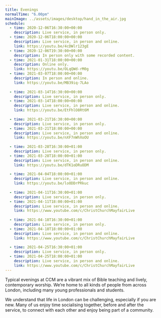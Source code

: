 ```yaml
---
title: Evenings
normalTime: "6.00pm"
mainImage: ../assets/images/desktop/hand_in_the_air.jpg
schedule:
  - time: 2020-12-06T16:30:00+00:00
    description: Live service, in person only.
  - time: 2020-12-06T18:00:00+00:00
    description: Live service, in person and online.
    link: https://youtu.be/4cDWlr123gE
  - time: 2020-12-06T19:30:00+00:00
    description: In person only with some recorded content.
  - time: 2021-01-31T18:00:00+00:00
    description: Online only.
    link: https://youtu.be/OLqQWd-rM0g
  - time: 2021-03-07T18:00:00+00:00
    description: In person and online.
    link: https://youtu.be/MB39iq-7LAo
  
  - time: 2021-03-14T16:30:00+00:00
    description: Live service, in person only.
  - time: 2021-03-14T18:00:00+00:00
    description: Live service, in person and online.
    link: https://youtu.be/EtFhlO8Rt6M
  
  - time: 2021-03-21T16:30:00+00:00
    description: Live service, in person only.
  - time: 2021-03-21T18:00:00+00:00
    description: Live service, in person and online.
    link: https://youtu.be/nXF7nWhXoOU
  
  - time: 2021-03-28T16:30:00+01:00
    description: Live service, in person only.
  - time: 2021-03-28T18:00:00+01:00
    description: Live service, in person and online.
    link: https://youtu.be/dTK1oDRuODM
    
  - time: 2021-04-04T18:00:00+01:00
    description: Live service, in person and online.
    link: https://youtu.be/loODDrPRkuc
  
  - time: 2021-04-11T16:30:00+01:00
    description: Live service, in person only.
  - time: 2021-04-11T18:00:00+01:00
    description: Live service, in person and online.
    link: https://www.youtube.com/c/ChristChurchMayfairLive
  
  - time: 2021-04-18T16:30:00+01:00
    description: Live service, in person only.
  - time: 2021-04-18T18:00:00+01:00
    description: Live service, in person and online.
    link: https://www.youtube.com/c/ChristChurchMayfairLive
  
  - time: 2021-04-25T16:30:00+01:00
    description: Live service, in person only.
  - time: 2021-04-25T18:00:00+01:00
    description: Live service, in person and online.
    link: https://www.youtube.com/c/ChristChurchMayfairLive
---
```

Typical evenings at CCM are a vibrant mix of Bible teaching and lively, contemporary worship. We’re home to all kinds of people from across London, including many young professionals and students.

We understand that life in London can be challenging, especially if you are new. Many of us enjoy time socialising together, before and after the service, to connect with each other and enjoy being part of a community.

